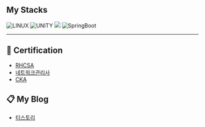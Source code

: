 ## My Stacks

![LINUX](https://img.shields.io/badge/Linux-FCC624?style=for-the-badge&logo=linux&logoColor=black)
![UNITY](https://img.shields.io/badge/Unity-FFFFFF?style=for-the-badge&logo=unity&logoColor=black)
<img src="https://img.shields.io/badge/c%23-%23239120.svg?style=for-the-badge&logo=c-sharp&logoColor=white"/>
![SpringBoot](https://img.shields.io/badge/SpringBoot-6DB33F?style=for-the-badge&logo=SpringBoot&logoColor=white)

---

## 🏅 Certification

- [RHCSA](https://github.com/LeverUp-Dev/LeverUp-Dev/blob/main/Red_Hat_Certified_System_Administrator__RHCSA__Badge20241101-28-dvctms.pdf)
- [네트워크관리사](https://github.com/LeverUp-Dev/LeverUp-Dev/blob/main/(%EC%82%AC)%ED%95%9C%EA%B5%AD%EC%A0%95%EB%B3%B4%ED%86%B5%EC%8B%A0%EC%9E%90%EA%B2%A9%ED%98%91%ED%9A%8C.pdf)
- [CKA](https://github.com/LeverUp-Dev/LeverUp-Dev/blob/main/doyoung-song-9f158646-e442-4dcc-9e0a-b4724c96bca5-certificate.pdf)

## 📋 My Blog

- [티스토리](https://unemployedanddev.tistory.com/)
